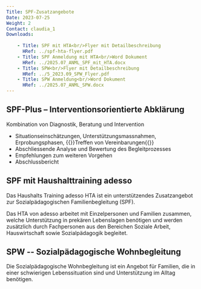 ```yaml
---
Title: SPF-Zusatzangebote
Date: 2023-07-25
Weight: 2
Contact: claudia_1
Downloads: 
    
    - Title: SPF mit HTA<br/>Flyer mit Detailbeschreibung
      HRef: ../spf-hta-flyer.pdf
    - Title: SPF Anmeldung mit HTA<br/>Word Dokument
      HRef: ../2025.07_ANML_SPF_mit_HTA.docx        
    - Title: SPW<br/>Flyer mit Detailbeschreibung
      HRef: ../5_2023.09_SPW_Flyer.pdf
    - Title: SPW Anmeldung<br/>Word Dokument
      HRef: ../2025.07_ANML_SPW.docx 
---
```


## SPF-Plus – Interventionsorientierte Abklärung

Kombination von Diagnostik, Beratung und Intervention

* Situationseinschätzungen, Unterstützungsmassnahmen, Erprobungsphasen, {{<nobreak>}}Treffen von Vereinbarungen{{</nobreak>}}
* Abschliessende Analyse und Bewertung des Begleitprozesses
* Empfehlungen zum weiteren Vorgehen
* Abschlussbericht

## SPF mit Haushalttraining adesso

Das Haushalts Training adesso HTA ist ein unterstützendes Zusatzangebot
zur Sozialpädagogischen Familienbegleitung (SPF).

Das HTA von adesso arbeitet mit Einzelpersonen und Familien zusammen,
welche Unterstützung in prekären Lebenslagen benötigen und werden
zusätzlich durch Fachpersonen aus den Bereichen Soziale Arbeit,
Hauswirtschaft sowie Sozialpädagogik begleitet.

## SPW -- Sozialpädagogische Wohnbegleitung

Die Sozialpädagogische Wohnbegleitung ist ein Angebot für Familien, die
in einer schwierigen Lebenssituation sind und Unterstützung im Alltag
benötigen. 